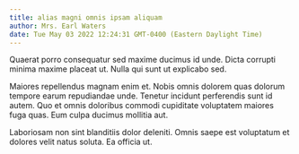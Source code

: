 ```yaml
---
title: alias magni omnis ipsam aliquam
author: Mrs. Earl Waters
date: Tue May 03 2022 12:24:31 GMT-0400 (Eastern Daylight Time)
---
```

Quaerat porro consequatur sed maxime ducimus id unde. Dicta corrupti minima maxime placeat ut. Nulla qui sunt ut explicabo sed.

 Maiores repellendus magnam enim et. Nobis omnis dolorem quas dolorum tempore earum repudiandae unde. Tenetur incidunt perferendis sunt id autem. Quo et omnis doloribus commodi cupiditate voluptatem maiores fuga quas. Eum culpa ducimus mollitia aut.

 Laboriosam non sint blanditiis dolor deleniti. Omnis saepe est voluptatum et dolores velit natus soluta. Ea officia ut.